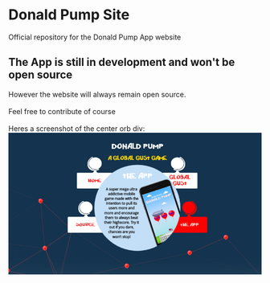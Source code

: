 # Donald Pump Site
Official repository for the Donald Pump App website

## The App is still in development and won't be open source

However the website will always remain open source.
<br><br>
Feel free to contribute of course
<br><br>
Heres a screenshot of the center orb div:
<br>
![alt text](screen/1.png?raw=true "Screenshot")
